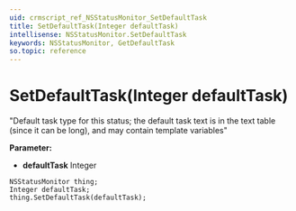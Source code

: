 ```yaml
---
uid: crmscript_ref_NSStatusMonitor_SetDefaultTask
title: SetDefaultTask(Integer defaultTask)
intellisense: NSStatusMonitor.SetDefaultTask
keywords: NSStatusMonitor, GetDefaultTask
so.topic: reference
---
```


# SetDefaultTask(Integer defaultTask)

"Default task type for this status; the default task text is in the text table (since it can be long), and may contain template variables"

**Parameter:** 
* **defaultTask** Integer

```crmscript
NSStatusMonitor thing;
Integer defaultTask;
thing.SetDefaultTask(defaultTask);
```

